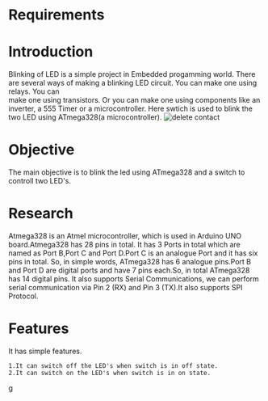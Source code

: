 # Requirements
# Introduction
   Blinking of LED is a simple project in Embedded progamming world. There are several ways of making a blinking LED circuit. You can make one using relays. You can        
   make one using transistors. Or you can make one using components like an inverter, a 555 Timer or a microcontroller. Here swtich is used to blink the two LED 
   using  ATmega328(a microcontroller).
   ![delete contact](https://user-images.githubusercontent.com/94593380/144258087-5a929c8e-e9e5-4613-b4e0-7ae8b0897d3c.JPG)

# Objective
   The main objective is to blink the led using ATmega328 and a switch to controll two LED's. 
# Research
   Atmega328 is an Atmel microcontroller, which is used in Arduino UNO board.Atmega328 has 28 pins in total. It has 3 Ports in total which are named as Port B,Port  C and Port D.Port C is an analogue Port and it has six pins in total. So, in simple words, ATmega328 has 6 analogue pins.Port B and Port D are digital ports and have 7 pins each.So, in total ATmega328 has 14 digital pins. It also supports Serial Communications, we can perform serial communication via Pin  2 (RX) and Pin 3 (TX).It also supports SPI Protocol.
# Features
   It has simple features.
       
    1.It can switch off the LED's when switch is in off state.
    2.It can switch on the LED's when switch is in on state.
g

